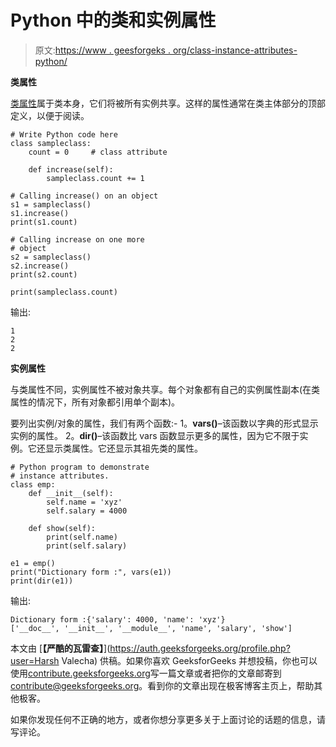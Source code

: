 # Python 中的类和实例属性

> 原文:[https://www . geesforgeks . org/class-instance-attributes-python/](https://www.geeksforgeeks.org/class-instance-attributes-python/)

**类属性**

[类属性](https://www.geeksforgeeks.org/g-fact-34-class-or-static-variables-in-python/)属于类本身，它们将被所有实例共享。这样的属性通常在类主体部分的顶部定义，以便于阅读。

```
# Write Python code here
class sampleclass:
    count = 0     # class attribute

    def increase(self):
        sampleclass.count += 1

# Calling increase() on an object
s1 = sampleclass()
s1.increase()        
print(s1.count)

# Calling increase on one more
# object
s2 = sampleclass()
s2.increase()
print(s2.count)

print(sampleclass.count)
```

输出:

```
1              
2                           
2
```

**实例属性**

与类属性不同，实例属性不被对象共享。每个对象都有自己的实例属性副本(在类属性的情况下，所有对象都引用单个副本)。

要列出实例/对象的属性，我们有两个函数:-
1。**vars()**–该函数以字典的形式显示实例的属性。
2。**dir()**–该函数比 vars 函数显示更多的属性，因为它不限于实例。它还显示类属性。它还显示其祖先类的属性。

```
# Python program to demonstrate
# instance attributes.
class emp:
    def __init__(self):
        self.name = 'xyz'
        self.salary = 4000

    def show(self):
        print(self.name)
        print(self.salary)

e1 = emp()
print("Dictionary form :", vars(e1))
print(dir(e1))
```

输出:

```
Dictionary form :{'salary': 4000, 'name': 'xyz'}
['__doc__', '__init__', '__module__', 'name', 'salary', 'show']
```

本文由 [**【严酷的瓦雷查】**](https://auth.geeksforgeeks.org/profile.php?user=Harsh Valecha) 供稿。如果你喜欢 GeeksforGeeks 并想投稿，你也可以使用[contribute.geeksforgeeks.org](http://www.contribute.geeksforgeeks.org)写一篇文章或者把你的文章邮寄到 contribute@geeksforgeeks.org。看到你的文章出现在极客博客主页上，帮助其他极客。

如果你发现任何不正确的地方，或者你想分享更多关于上面讨论的话题的信息，请写评论。